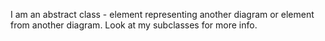 I am an abstract class - element representing another diagram or element from another diagram. Look at my subclasses for more info.